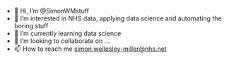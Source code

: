 - 👋 Hi, I’m @SimonWMstuff
- 👀 I’m interested in NHS data, applying data science and automating the boring stuff
- 🌱 I’m currently learning data science
- 💞️ I’m looking to collaborate on ...
- 📫 How to reach me simon.wellesley-miller@nhs.net 

<!---
SimonWMstuff/SimonWMstuff is a ✨ special ✨ repository because its `README.md` (this file) appears on your GitHub profile.
You can click the Preview link to take a look at your changes.
--->
